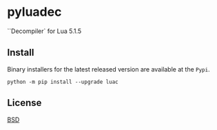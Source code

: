 # pyluadec

``Decompiler` for Lua 5.1.5

## Install

Binary installers for the latest released version are available at the `Pypi`.

```
python -m pip install --upgrade luac
```

## License

[BSD](https://github.com/leafvmaple/pyluadec/blob/main/LICENSE)